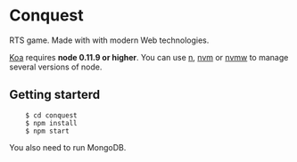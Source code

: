 Conquest
========

RTS game.
Made with with modern Web technologies. 

[Koa](http://koajs.com/) requires **node 0.11.9 or higher**.
You can use [n](https://www.npmjs.org/package/n), [nvm](https://www.npmjs.org/package/nvm) or  [nvmw](https://www.npmjs.org/package/nvmw) to manage several versions of node.

Getting starterd
--------

```
    $ cd conquest
    $ npm install
    $ npm start
```

You also need to run MongoDB.
